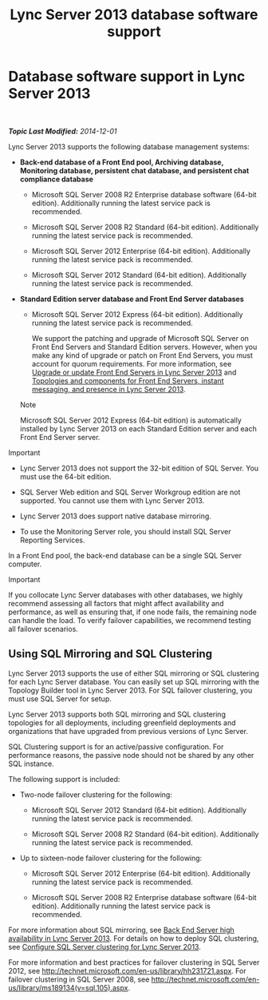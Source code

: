 ﻿---
title: Lync Server 2013 database software support
TOCTitle: Database software support
ms:assetid: e05d0032-bbea-4e61-987d-d07b1c045fd5
ms:mtpsurl: https://technet.microsoft.com/en-us/library/Gg398990(v=OCS.15)
ms:contentKeyID: 48185517
ms.date: 12/02/2014
mtps_version: v=OCS.15
---

<div data-xmlns="http://www.w3.org/1999/xhtml">

<div class="topic" data-xmlns="http://www.w3.org/1999/xhtml" data-msxsl="urn:schemas-microsoft-com:xslt" data-cs="http://msdn.microsoft.com/en-us/">

<div data-asp="http://msdn2.microsoft.com/asp">

# Database software support in Lync Server 2013

</div>

<div id="mainSection">

<div id="mainBody">

<span> </span>

_**Topic Last Modified:** 2014-12-01_

Lync Server 2013 supports the following database management systems:

  - **Back-end database of a Front End pool, Archiving database, Monitoring database, persistent chat database, and persistent chat compliance database**
    
      - Microsoft SQL Server 2008 R2 Enterprise database software (64-bit edition). Additionally running the latest service pack is recommended.
    
      - Microsoft SQL Server 2008 R2 Standard (64-bit edition). Additionally running the latest service pack is recommended.
    
      - Microsoft SQL Server 2012 Enterprise (64-bit edition). Additionally running the latest service pack is recommended.
    
      - Microsoft SQL Server 2012 Standard (64-bit edition). Additionally running the latest service pack is recommended.

  - **Standard Edition server database and Front End Server databases**
    
      - Microsoft SQL Server 2012 Express (64-bit edition). Additionally running the latest service pack is recommended.
        
        We support the patching and upgrade of Microsoft SQL Server on Front End Servers and Standard Edition servers. However, when you make any kind of upgrade or patch on Front End Servers, you must account for quorum requirements. For more information, see [Upgrade or update Front End Servers in Lync Server 2013](lync-server-2013-upgrade-or-update-front-end-servers.md) and [Topologies and components for Front End Servers, instant messaging, and presence in Lync Server 2013](lync-server-2013-topologies-and-components-for-front-end-servers-instant-messaging-and-presence.md).
    
    <div>
    

    > [!NOTE]  
    > Microsoft SQL Server 2012 Express (64-bit edition) is automatically installed by Lync Server 2013 on each Standard Edition server and each Front End Server server.

    
    </div>

<div>


> [!IMPORTANT]  
> <UL>
> <LI>
> <P>Lync Server 2013 does not support the 32-bit edition of SQL Server. You must use the 64-bit edition.</P>
> <LI>
> <P>SQL Server Web edition and SQL Server Workgroup edition are not supported. You cannot use them with Lync Server 2013.</P>
> <LI>
> <P>Lync Server 2013 does support native database mirroring.</P>
> <LI>
> <P>To use the Monitoring Server role, you should install SQL Server Reporting Services.</P></LI></UL>



</div>

In a Front End pool, the back-end database can be a single SQL Server computer.

<div>


> [!IMPORTANT]  
> If you collocate Lync Server databases with other databases, we highly recommend assessing all factors that might affect availability and performance, as well as ensuring that, if one node fails, the remaining node can handle the load. To verify failover capabilities, we recommend testing all failover scenarios.



</div>

<div>

## Using SQL Mirroring and SQL Clustering

Lync Server 2013 supports the use of either SQL mirroring or SQL clustering for each Lync Server database. You can easily set up SQL mirroring with the Topology Builder tool in Lync Server 2013. For SQL failover clustering, you must use SQL Server for setup.

Lync Server 2013 supports both SQL mirroring and SQL clustering topologies for all deployments, including greenfield deployments and organizations that have upgraded from previous versions of Lync Server.

SQL Clustering support is for an active/passive configuration. For performance reasons, the passive node should not be shared by any other SQL instance.

The following support is included:

  - Two-node failover clustering for the following:
    
      - Microsoft SQL Server 2012 Standard (64-bit edition). Additionally running the latest service pack is recommended.
    
      - Microsoft SQL Server 2008 R2 Standard (64-bit edition). Additionally running the latest service pack is recommended.

  - Up to sixteen-node failover clustering for the following:
    
      - Microsoft SQL Server 2012 Enterprise (64-bit edition). Additionally running the latest service pack is recommended.
    
      - Microsoft SQL Server 2008 R2 Enterprise database software (64-bit edition). Additionally running the latest service pack is recommended.

For more information about SQL mirroring, see [Back End Server high availability in Lync Server 2013](lync-server-2013-back-end-server-high-availability.md). For details on how to deploy SQL clustering, see [Configure SQL Server clustering for Lync Server 2013](lync-server-2013-configure-sql-server-clustering.md).

For more information and best practices for failover clustering in SQL Server 2012, see <http://technet.microsoft.com/en-us/library/hh231721.aspx>. For failover clustering in SQL Server 2008, see <http://technet.microsoft.com/en-us/library/ms189134(v=sql.105).aspx>.

</div>

</div>

<span> </span>

</div>

</div>

</div>

